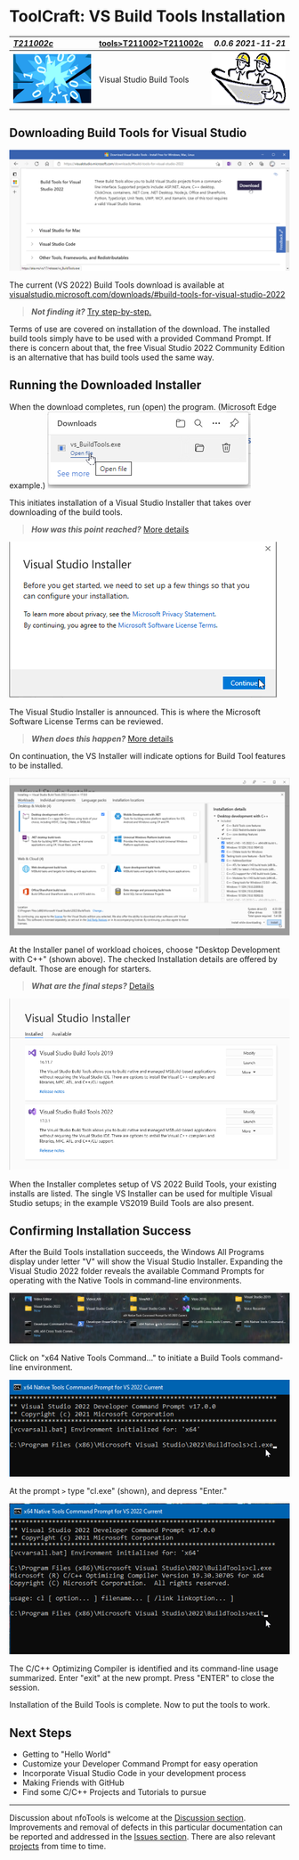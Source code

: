 <!-- index.md 0.0.6                 UTF-8                          2021-11-21
     ----1----|----2----|----3----|----4----|----5----|----6----|----7----|--*

                      VS BUILD TOOLS INSTALLATION
     -->

# ToolCraft: VS Build Tools Installation

| ***[T211002c](index.html)*** | [tools](../../)[>T211002](../)[>T211002c](.) | ***0.0.6 2021-11-21*** |
| :--                |       ---          | --: |
| ![nfotools](../../../images/nfoWorks-2014-06-02-1702-LogoSmall.png) | Visual Studio Build Tools | ![Hard Hat Area](../../../images/hardhat-logo.gif) |

## Downloading Build Tools for Visual Studio

![Download Build Tools for Visual Studio 2022](VSBuildTools-2021-11-11-1816-PermalinkDownload.png)

The current (VS 2022) Build Tools download is available at
[visualstudio.microsoft.com/downloads/#build-tools-for-visual-studio-2022](https://visualstudio.microsoft.com/downloads/#build-tools-for-visual-studio-2022)

> ***Not finding it?***  [Try step-by-step.](T211002c1)

Terms of use are covered on installation of the download.  The installed build
tools simply have to be used with a provided Command Prompt.  If there is
concern about that, the free Visual Studio 2022 Community Edition is an
alternative that has build tools used the same way.

## Running the Downloaded Installer

When the download completes, run (open) the program. (Microsoft Edge example.)
![Ready to run (Microsoft Edge)](VSBuildTools-2021-11-08-0820-Install.png)

This initiates installation of a Visual Studio Installer that takes over
downloading of the build tools.

> ***How was this point reached?*** [More details](T211002c1)

![Visual Studio Installer](VSBuildTools-2021-11-08-0822-Install.png)

The Visual Studio Installer is announced.  This is where the Microsoft
Software License Terms can be reviewed.

> ***When does this happen?*** [More details](T211002c1)

On continuation, the VS Installer
will indicate options for Build Tool features to be installed.

![Basic Workload Installer Selection](VSBuildTools-2021-11-08-0826-Installer.png)

At the Installer panel of workload choices, choose "Desktop Development with
C++" (shown above).  The checked Installation details are offered by default.
Those are enough for starters.

> ***What are the final steps?*** [Details](T211002c1)

![Installer Cleanup](VSBuildTools-2021-11-19-1222-InstallerCompletion.png)

When the Installer completes setup of VS 2022 Build Tools, your existing
installs are listed.  The single VS Installer can be used for multiple Visual
Studio setups; in the example VS2019 Build Tools are also present.

## Confirming Installation Success

After the Build Tools installation succeeds, the Windows All Programs display
under letter "V" will show the Visual Studio Installer.  Expanding the Visual
Studio 2022 folder reveals the available Command Prompts for operating with
the Native Tools in command-line environments.

![Windows 10 All Programs "V"](VSBuildTools-2021-11-12-1438-x64NativeCommand.png)

Click on "x64 Native Tools Command..." to initiate a Build Tools command-line
environment.

![x64 Environment](VSBuildTools-2021-11-12-1453-x64NativeEnvironment.png)

At the prompt `>` type "cl.exe" (shown), and depress "Enter."

![cl.exe confirmed](VSBuildTools-2021-11-12-1455-CL.exe-confirmed.png)

The C/C++ Optimizing Compiler is identified and its command-line usage
summarized.  Enter "exit" at the new prompt.  Press "ENTER" to close the
session.

Installation of the Build Tools is complete.  Now to put the tools to work.

## Next Steps

* Getting to "Hello World"
* Customize your Developer Command Prompt for easy operation
* Incorporate Visual Studio Code in your development process
* Making Friends with GitHub
* Find some C/C++ Projects and Tutorials to pursue

----

Discussion about nfoTools is welcome at the
[Discussion section](https://github.com/orcmid/nfoTools/discussions).
Improvements and removal of defects in this particular documentation can be
reported and addressed in the
[Issues section](https://github.com/orcmid/nfoTools/issues).  There are also
relevant [projects](https://github.com/orcmid/nfoTools/projects) from time to
time.

<!-- ----1----|----2----|----3----|----4----|----5----|----6----|----7----|--*

     0.0.6 2021-11-21T17:24Z Smoothing the text
     0.0.5 2021-11-19T23:43Z Better Installer image, touch-ups
     0.0.4 2021-11-13T00:42Z Fix broken image entry
     0.0.3 2021-11-12T23:13Z Completed first draft
     0.0.2 2021-11-12T04:27Z Cycling through progressive edit confirmations
     0.0.1 2021-10-30T15:54Z Repair dates
     0.0.0 2021-10-27T21:52Z Clone from tools/T211001c/index.md for
           boilerplate

            *** end of docs/tools/T211002/T211002c/index.md ***
     -->
